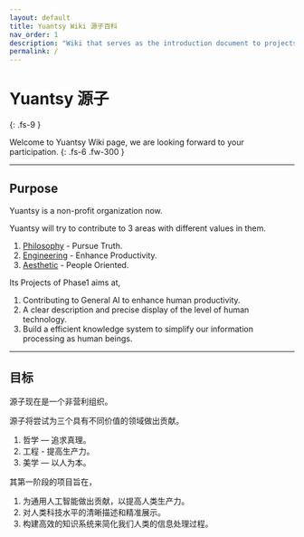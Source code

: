 ```yaml
---
layout: default
title: Yuantsy Wiki 源子百科
nav_order: 1
description: "Wiki that serves as the introduction document to projects in Yuantsy."
permalink: /
---
```


# Yuantsy 源子
{: .fs-9 }

Welcome to Yuantsy Wiki page, we are looking forward to your participation. 
{: .fs-6 .fw-300 }


---
## Purpose
Yuantsy is a non-profit organization now.

Yuantsy will try to contribute to 3 areas with different values in them.
1. [Philosophy] - Pursue Truth.
2. [Engineering] - Enhance Productivity.
3. [Aesthetic] - People Oriented.



Its Projects of Phase1 aims at, 
1. Contributing to General AI to enhance human productivity.
2. A clear description and precise display of the level of human technology.
3. Build a efficient knowledge system to simplify our information processing as human beings.

---
## 目标

源子现在是一个非营利组织。

源子将尝试为三个具有不同价值的领域做出贡献。

1. 哲学 — 追求真理。
2. 工程 - 提高生产力。
3. 美学 — 以人为本。


其第一阶段的项目旨在，
1. 为通用人工智能做出贡献，以提高人类生产力。
2. 对人类科技水平的清晰描述和精准展示。
3. 构建高效的知识系统来简化我们人类的信息处理过程。


[Engineering]: https://www.yuantsy.com/engineering/
[Philosophy]: https://www.yuantsy.com/philosophy/
[Aesthetic]: https://www.yuantsy.com/aesthetic/


